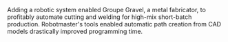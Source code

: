 Adding a robotic system enabled Groupe Gravel, a metal fabricator, to profitably automate cutting and welding for high-mix short-batch production. Robotmaster's tools enabled automatic path creation from CAD models drastically improved programming time. 
